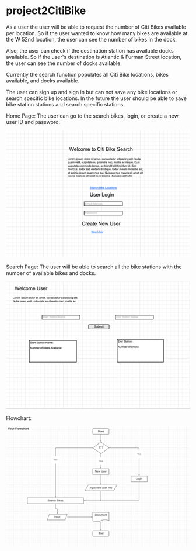 # project2CitiBike

As a user the user will be able to request the number of Citi Bikes available per location. So if the user wanted to know how many bikes are available at the W 52nd location, the user can see the number of bikes in the dock.

Also, the user can check if the destination station has available docks available. So if the user's destination is Atlantic & Furman Street location, the user can see the number of docks available.

Currently the search function populates all Citi Bike locations, bikes available, and docks available. 

The user can sign up and sign in but can not save any bike locations or search specific bike locations. In the future the user should be able to save bike station stations and search specific stations.

Home Page:
The user can go to the search bikes, login, or create a new user ID and password.

![alt text](screenshots/bikehome.png "Home Page")

Search Page:
The user will be able to search all the bike stations with the number of available bikes and docks.

![alt text](screenshots/searchbike.png "Search Page")

Flowchart:

![alt text](screenshots/fc-basic.png "User Workflow")




